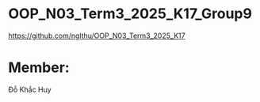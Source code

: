 # OOP_N03_Term3_2025_K17_Group9
https://github.com/nglthu/OOP_N03_Term3_2025_K17
# Member:
  Đỗ Khắc Huy
